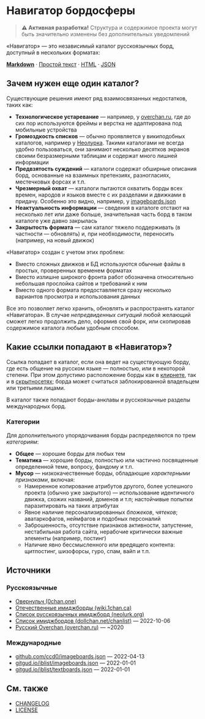 # Навигатор бордосферы

> **⚠️ Активная разработка!** Структура и содержимое проекта могут быть значительно изменены без дополнительных уведомлений

«Навигатор» — это независимый каталог русскоязычных борд, доступный в нескольких форматах:

**[Markdown](./index.md)** · [Простой текст](./index.txt) · [HTML](./index.html) · [JSON](./index.json)

## Зачем нужен еще один каталог?

Существующие решения имеют ряд взаимосвязанных недостатков, таких как:

  - **Технологическое устаревание** — например, у [overchan.ru](http://overchan.ru/), где до сих пор используются фреймы и верстка не адаптирована под мобильные устройства
  - **Громоздкость списков** — обычно проявляется у википодобных каталогов, например у [Неолурка](https://neolurk.org/wiki/%D0%A1%D0%BF%D0%B8%D1%81%D0%BE%D0%BA_%D1%80%D1%83%D1%81%D1%81%D0%BA%D0%BE%D1%8F%D0%B7%D1%8B%D1%87%D0%BD%D1%8B%D1%85_%D0%B8%D0%BC%D0%B8%D0%B4%D0%B6%D0%B1%D0%BE%D1%80%D0%B4). Такими каталогами не всегда удобно пользоваться, они занимают несколько десятков экранов своими безразмерными таблицам и содержат много лишней информации
  - **Предвзятость суждений** — каталоги содержат обширные описания борд, основанные на взаимных претензиях, разногласиях, местечковых форсах и т.п.
  - **Чрезмерный охват** — каталоги пытаются охватить борды всех времен, народов и языков вместе с их разделами и движками в придачу. Особенно это видно, например, у [imageboards.json](https://github.com/ccd0/imageboards.json)
  - **Неактуальность информации** — сведения в каталоге отстают на несколько лет или даже больше, значительная часть борд в таком каталоге уже давно закрылась
  - **Закрытость формата** — сам каталог тяжело поддерживать (в частности — обновлять) и, при необходимости, переносить (например, на новый движок)

«Навигатор» создан с учетом этих проблем:

  - Вместо сложных движков и БД используются обычные файлы в простых, проверенных временем форматах
  - Вместо излишне широкого фронта работ обозначена относительно небольшая прослойка сайтов и требований к ним
  - Вместо одного формата предоставляется сразу несколько вариантов просмотра и использования данных

Все это позволяет легко хранить, обновлять и распространять каталог «Навигатора». В случае *непредвиденных ситуаций* любой желающий сможет легко продолжить дело, оформив свой форк, или скопировав содержимое каталога любым удобным способом.

## Какие ссылки попадают в «Навигатор»?

Ссылка попадает в каталог, если она ведет на существующую борду, где есть общение на русском языке — полностью, или в некоторой степени. При этом допустимо расположение борды как в [клирнете](https://en.wikipedia.org/wiki/Clearnet_(networking)), так и в [скрытносетях](https://en.wikipedia.org/wiki/Deep_web); борда может считаться заблокированной владельцем или третьими лицами.

В каталог также попадают борды-анклавы и русскоязычные разделы международных борд.

### Категории

Для дополнительного упорядочивания борды распределяются по трем *категориям*:

  - **Общее** — хорошие борды для любых тем
  - **Тематика** — хорошие борды, полностью или частично посвященные определенной теме, вопросу, фандому и т.п.
  - **Мусор** — низкокачественные борды, обладающие *характерными признаками*, включая:
    - Намеренное копирование атрибутов другого, более успешного проекта (обычно уже закрытого) — использование идентичного движка, схожих названий, доменов и т.п; настойчивые попытки паразитировать на таких атрибутах
    - Явное наличие персонализированных *бложеков*, *чятеков*; аватаркофагов, неймфагов и подобных персоналий
    - Заброшенность, отсутствие признаков активности, запустение, нестабильная работа сайта, нерабочие критически важные элементы (например, постинг)
    - Наличие явно бессмысленного или вредящего контента: щитпостинг, шизофорсы, гуро, спам, вайп и т.п.

## Источники

### Русскоязычные

  - [Овернульч (0chan.one)](https://0chan.one/)
  - [Отечественные имиджборды (wiki.1chan.ca)](https://wiki.1chan.ca/%D0%9E%D1%82%D0%B5%D1%87%D0%B5%D1%81%D1%82%D0%B2%D0%B5%D0%BD%D0%BD%D1%8B%D0%B5_%D0%B8%D0%BC%D0%B8%D0%B4%D0%B6%D0%B1%D0%BE%D1%80%D0%B4%D1%8B)
  - [Список русскоязычных имиджборд (neolurk.org)](https://neolurk.org/wiki/%D0%A1%D0%BF%D0%B8%D1%81%D0%BE%D0%BA_%D1%80%D1%83%D1%81%D1%81%D0%BA%D0%BE%D1%8F%D0%B7%D1%8B%D1%87%D0%BD%D1%8B%D1%85_%D0%B8%D0%BC%D0%B8%D0%B4%D0%B6%D0%B1%D0%BE%D1%80%D0%B4)
  - [Список имиджбордов (dollchan.net/chanlist)](https://dollchan.net/chanlist/) — 2022-10-06
  - [Русский Overchan (overchan.ru)](http://overchan.ru/) — ~2020

### Международные

  - [github.com/ccd0/imageboards.json](https://github.com/ccd0/imageboards.json) — 2022-04-13
  - [gitgud.io/iblist/imageboards.json](https://gitgud.io/iblist/imageboards.json) — 2022-01-01
  - [gitgud.io/iblist/textboards.json](https://gitgud.io/iblist/textboards.json) — 2022-01-01

## См. также

  - [CHANGELOG](./CHANGELOG.md)
  - [LICENSE](./LICENSE)
